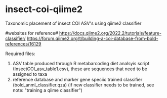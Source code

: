# insect-coi-qiime2
Taxonomic placement of insect COI ASV's using qiime2 classifier

#websites for reference#
https://docs.qiime2.org/2022.2/tutorials/feature-classifier/
https://forum.qiime2.org/t/building-a-coi-database-from-bold-references/16129

Required files: 
1) ASV table produced through R metabarcoding diet analsyis script (InsectCOI_asv_table1.csv), these are sequences that need to be assigned to taxa
2) reference database and marker gene speciic trained classifier (bold_anml_classifier.qza) (if new classifier needs to be trained, see note: "training a qiime classifier")


